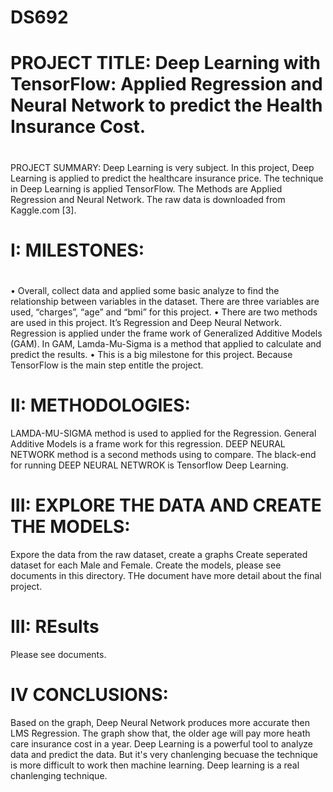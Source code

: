 # DS692
# PROJECT TITLE: Deep Learning with TensorFlow: Applied Regression and Neural Network to predict the Health Insurance Cost.
#
#
PROJECT SUMMARY: 
Deep Learning is very subject. In this project, Deep Learning is applied to predict the healthcare insurance price. The technique in Deep Learning is applied TensorFlow. The Methods are Applied Regression and Neural Network. The raw data is downloaded from Kaggle.com [3].
#
#
# I: MILESTONES: 
# 
 •	Overall, collect data and applied some basic analyze to find the relationship between variables in the dataset.  There are three variables are used, “charges”, “age” and “bmi” for this project.
 •	There are two methods are used in this project. It’s Regression and Deep Neural Network.  Regression is applied under the frame work of Generalized Additive Models (GAM).  In GAM, Lamda-Mu-Sigma is a method that applied to calculate and predict the results.
 •	This is a big milestone for this project.  Because TensorFlow is the main step entitle the project. 
#
# II: METHODOLOGIES:
LAMDA-MU-SIGMA method is used to applied for the Regression.  General Additive Models is a frame work for this regression.
DEEP NEURAL NETWORK method is a second methods using to compare. The black-end for running DEEP NEURAL NETWROK is Tensorflow Deep Learning.
#
# III: EXPLORE THE DATA AND CREATE THE MODELS:
Expore the data from the raw dataset, create a graphs
Create seperated dataset for each Male and Female.
Create the models, please see documents in this directory. THe document have more detail about the final project.

# III: REsults
Please see documents.

# IV CONCLUSIONS:
Based on the graph, Deep Neural Network produces more accurate then LMS Regression. The graph show that, the older age will pay more heath care insurance cost in a year. 
Deep Learning is a powerful tool to analyze data and predict the data. But it's very chanlenging becuase the technique is more difficult to work then machine learning. Deep learning is a real chanlenging technique.

